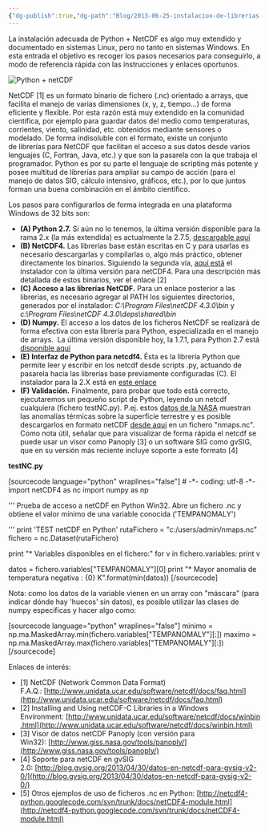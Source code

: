 ```yaml
---
{"dg-publish":true,"dg-path":"Blog/2013-06-25-instalacion-de-librerias-netcdf-python-en-un-sistema-windows/index.md","permalink":"/blog/2013-06-25-instalacion-de-librerias-netcdf-python-en-un-sistema-windows/index/","title":"Instalación de librerías NetCDF + Python en un sistema Windows","tags":["netcdf","python"]}
---
```



La instalación adecuada de Python + NetCDF es algo muy extendido y documentado en sistemas Linux, pero no tanto en sistemas Windows. En esta entrada el objetivo es recoger los pasos necesarios para conseguirlo, a modo de referencia rápida con las instrucciones y enlaces oportunos.

![Python + netCDF](/img/user/Me/Blog/2013-06-25-instalacion-de-librerias-netcdf-python-en-un-sistema-windows/images/python_nc.png)

NetCDF \[1\] es un formato binario de fichero (.nc) orientado a arrays, que facilita el manejo de varias dimensiones (x, y, z, tiempo...) de forma eficiente y flexible. Por esta razón está muy extendido en la comunidad científica, por ejemplo para guardar datos del medio como temperaturas, corrientes, viento, salinidad, etc. obtenidos mediante sensores o modelado. De forma indisoluble con el formato, existe un conjunto de librerías para NetCDF que facilitan el acceso a sus datos desde varios lenguajes (C, Fortran, Java, etc.) y que son la pasarela con la que trabaja el programador. Python es por su parte el lenguaje de scripting más potente y posee multitud de librerías para ampliar su campo de acción (para el manejo de datos SIG, cálculo intensivo, gráficos, etc.), por lo que juntos forman una buena combinación en el ámbito científico.

Los pasos para configurarlos de forma integrada en una plataforma Windows de 32 bits son:

- **(A) Python 2.7.** Si aún no lo tenemos, la última versión disponible para la rama 2.x (la más extendida) es actualmente la 2.7.5, [descargable aquí](http://www.python.org/ftp/python/2.7.5/python-2.7.5.msi)
- **(B) NetCDF4.** Las librerías base están escritas en C y para usarlas es necesario descargarlas y compilarlas o, algo más práctico, obtener directamente los binarios. Siguiendo la segunda vía, [aquí está](http://www.unidata.ucar.edu/netcdf/win_netcdf/netCDF4.3.0-NC4-32.exe) el instalador con la última versión para netCDF4. Para una descripción más detallada de estos binarios, ver el enlace \[2\]
- **(C) Acceso a las librerías NetCDF.** Para un enlace posterior a las librerías, es necesario agregar al PATH los siguientes directorios, generados por el instalador: _C:\\Program Files\\netCDF 4.3.0\\bin_ y _c:\\Program Files\\netCDF 4.3.0\\deps\\shared\\bin_
- **(D) Numpy.** El acceso a los datos de los ficheros NetCDF se realizará de forma efectiva con esta librería para Python, especializada en el manejo de arrays.  La última versión disponible hoy, la 1.7.1, para Python 2.7 está [disponible aquí](https://pypi.python.org/packages/2.7/n/numpy/numpy-1.7.1.win32-py2.7.exe) 
- **(E) Interfaz de Python para netcdf4.** Ésta es la librería Python que permite leer y escribir en los netcdf desde scripts .py, actuando de pasarela hacia las librerías base previamente configuradas (C). El instalador para la 2.X está en [este enlace](https://netcdf4-python.googlecode.com/files/netCDF4-1.0.4.win32-py2.7.exe)
- **(F) Validación.** Finalmente, para probar que todo está correcto, ejecutaremos un pequeño script de Python, leyendo un netcdf cualquiera (fichero testNC.py). P.ej. estos [datos de la NASA](http://data.giss.nasa.gov/cgi-bin/gistemp/nmaps.cgi?year_last=2013&month_last=5&sat=4&sst=3&type=anoms&mean_gen=05&year1=2013&year2=2013&base1=1951&base2=1980&radius=1200&pol=reg) muestran las anomalías térmicas sobre la superficie terrestre y es posible descargarlos en formato netCDF [desde aquí](http://data.giss.nasa.gov/cgi-bin/gistemp/nmaps_netcdf.cgi?id=GHCN_GISS_ERSST_1200km_Anom05_2013_2013_1951_1980) en un fichero "nmaps.nc". Como nota útil, señalar que para visualizar de forma rápida el netcdf se puede usar un visor como Panoply \[3\] o un software SIG como gvSIG, que en su versión más reciente incluye soporte a este formato \[4\]

**testNC.py**

\[sourcecode language="python" wraplines="false"\] # -\*- coding: utf-8 -\*- import netCDF4 as nc import numpy as np

''' Prueba de acceso a netCDF en Python Win32. Abre un fichero .nc y obtiene el valor mínimo de una variable conocida ('TEMPANOMALY')

''' print 'TEST netCDF en Python' rutaFichero = "c:/users/admin/nmaps.nc" fichero = nc.Dataset(rutaFichero)

print "\* Variables disponibles en el fichero:" for v in fichero.variables: print v

datos = fichero.variables\["TEMPANOMALY"\]\[0\] print "\* Mayor anomalia de temperatura negativa : {0} K".format(min(datos)) \[/sourcecode\]

Nota: como los datos de la variable vienen en un array con "máscara" (para indicar dónde hay 'huecos' sin datos), es posible utilizar las clases de numpy específicas y hacer algo como:

\[sourcecode language="python" wraplines="false"\] minimo = np.ma.MaskedArray.min(fichero.variables\["TEMPANOMALY"\]\[:\]) maximo = np.ma.MaskedArray.max(fichero.variables\["TEMPANOMALY"\]\[:\]) \[/sourcecode\]

Enlaces de interés:

- \[1\] NetCDF (Network Common Data Format) F.A.Q.: [http://www.unidata.ucar.edu/software/netcdf/docs/faq.html](http://www.unidata.ucar.edu/software/netcdf/docs/faq.html)
- \[2\] Installing and Using netCDF-C Libraries in a Windows Environment: [http://www.unidata.ucar.edu/software/netcdf/docs/winbin.html](http://www.unidata.ucar.edu/software/netcdf/docs/winbin.html)
- \[3\] Visor de datos netCDF Panoply (con versión para Win32): [http://www.giss.nasa.gov/tools/panoply/](http://www.giss.nasa.gov/tools/panoply/)
- \[4\] Soporte para netCDF en gvSIG 2.0: [http://blog.gvsig.org/2013/04/30/datos-en-netcdf-para-gvsig-v2-0/](http://blog.gvsig.org/2013/04/30/datos-en-netcdf-para-gvsig-v2-0/)
- \[5\] Otros ejemplos de uso de ficheros .nc en Python: [http://netcdf4-python.googlecode.com/svn/trunk/docs/netCDF4-module.html](http://netcdf4-python.googlecode.com/svn/trunk/docs/netCDF4-module.html)
